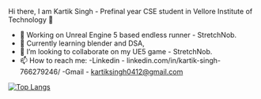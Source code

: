 Hi there, I am Kartik Singh - Prefinal year CSE student in Vellore Institute of Technology 👋

- 🔭 Working on Unreal Engine 5 based endless runner - StretchNob.
- 🌱 Currently learning blender and DSA,
- 👯 I’m looking to collaborate on my UE5 game - StretchNob.
- 📫 How to reach me: 
    -Linkedin -  linkedin.com/in/kartik-singh-766279246/
    -Gmail    -  kartiksingh0412@gmail.com
    
[![Top Langs](https://github-readme-stats.vercel.app/api/top-langs/?username=toof04)](https://github.com/anuraghazra/github-readme-stats)
